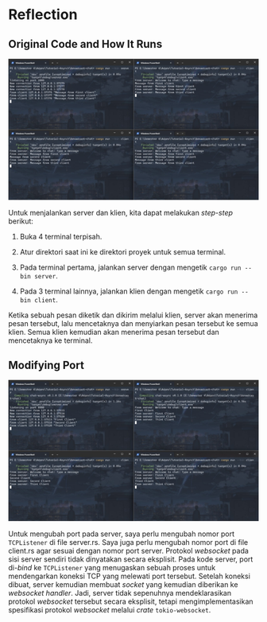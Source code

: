 # Reflection

## Original Code and How It Runs

![First Image](./images/first-image.jpg)

Untuk menjalankan server dan klien, kita dapat melakukan _step-step_ berikut:

1. Buka 4 terminal terpisah.

2. Atur direktori saat ini ke direktori proyek untuk semua terminal.

3. Pada terminal pertama, jalankan server dengan mengetik `cargo run --bin server`.

4. Pada 3 terminal lainnya, jalankan klien dengan mengetik `cargo run --bin client`.

Ketika sebuah pesan diketik dan dikirim melalui klien, server akan menerima pesan tersebut, lalu mencetaknya dan menyiarkan pesan tersebut ke semua klien. Semua klien kemudian akan menerima pesan tersebut dan mencetaknya ke terminal.

## Modifying Port

![Second Image](./images/second-image.jpg)

Untuk mengubah port pada server, saya perlu mengubah nomor port `TCPListener` di file server.rs. Saya juga perlu mengubah nomor port di file client.rs agar sesuai dengan nomor port server. Protokol _websocket_ pada sisi server sendiri tidak dinyatakan secara eksplisit. Pada kode server, port di-_bind_ ke `TCPListener` yang menugaskan sebuah proses untuk mendengarkan koneksi TCP yang melewati port tersebut. Setelah koneksi dibuat, server kemudian membuat _socket_ yang kemudian diberikan ke _websocket handler_. Jadi, server tidak sepenuhnya mendeklarasikan protokol _websocket_ tersebut secara eksplisit, tetapi mengimplementasikan spesifikasi protokol _websocket_ melalui _crate_ `tokio-websocket`.